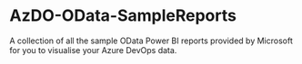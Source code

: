 # AzDO-OData-SampleReports
A collection of all the sample OData Power BI reports provided by Microsoft for you to visualise your Azure DevOps data.
